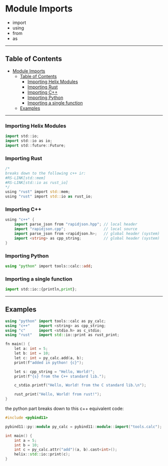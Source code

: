 
# Module Imports
- import
- using
- from
- as

---

## Table of Contents
- [Module Imports](#module-imports)
  - [Table of Contents](#table-of-contents)
    - [Importing Helix Modules](#importing-helix-modules)
    - [Importing Rust](#importing-rust)
    - [Importing C++](#importing-c)
    - [Importing Python](#importing-python)
    - [Importing a single function](#importing-a-single-function)
  - [Examples](#examples)
    
---

### Importing Helix Modules
```go
import std::io;
import std::io as io;
import std::future::Future;
```

### Importing Rust
```rs
/*
breaks down to the following c++ ir:
#RS-LINK[std::mem]
#RS-LINK[std::io as rust_io]
*/
using "rust" import std::mem;
using "rust" import std::io as rust_io;
```

### Importing C++
```go
using "c++" {
    import parse_json from "rapidjson.hpp"; // local header
    import "rapidjson.cpp";                 // local source
    import parse_json from <rapidjson.h>;   // global header (system)
    import <string> as cpp_string;          // global header (system)
}
```

### Importing Python
```julia
using "python" import tools::calc::add;
```

### Importing a single function
```py
import std::io::{println,print};
```

---

## Examples
```c++
using "python" import tools::calc as py_calc;
using "c++"    import <string> as cpp_string;
using "c"      import <stdio.h> as c_stdio;
using "rust"   import std::io::print as rust_print;

fn main() {
    let a: int = 5;
    let b: int = 10;
    let c: int = py_calc.add(a, b);
    print(f"added in python! {c}");

    let s: cpp_string = "Hello, World!";
    print(f"{s} from the C++ standard lib.");

    c_stdio.printf("Hello, World! from the C standard lib.\n");

    rust_print("Hello, World! from rust!");
}
```

the python part breaks down to this c++ equivalent code:
```cpp
#include <pybind11>

pybind11::py::module py_calc = pybind11::module::import("tools.calc");

int main() {
    int a = 5;
    int b = 10;
    int c = py_calc.attr("add")(a, b).cast<int>();
    helix::std::io::print(c);
}
```